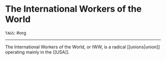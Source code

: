 # The International Workers of the World
`TAGS`: #org 

---
The International Workers of the World, or IWW, is a radical [[unions|union]] operating mainly in the [[USA]]. 